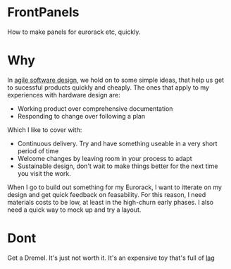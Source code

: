 # FrontPanels
How to make panels for eurorack etc, quickly.

# Why

In [agile software design](http://www.agilemanifesto.org), we hold on to some simple ideas, that help us get to sucessful products quickly and cheaply. The ones that apply to my experiences with hardware design are:

* Working product over comprehensive documentation
* Responding to change over following a plan

Which I like to cover with:

* Continuous delivery. Try and have something useable in a very short period of time
* Welcome changes by leaving room in your process to adapt
* Sustainable design, don't wait to make things better for the next time you visit the work.

When I go to build out something for my Eurorack, I want to itterate on my design and get quick feedback on feasability.
For this reason, I need materials costs to be low, at least in the high-churn early phases. 
I also need a quick way to mock up and try a layout.

# Dont

Get a Dremel. It's just not worth it. It's an expensive toy that's full of [lag](https://en.wikipedia.org/wiki/Backlash_(engineering))
